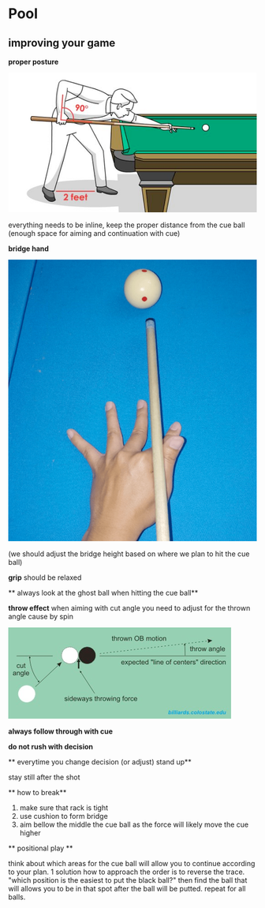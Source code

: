 # Pool

## improving your game

**proper posture**

![img.png](../../resources/images/proper_posture.png)

everything needs to be inline, keep the proper distance from the cue ball (enough space for aiming and continuation with cue)

**bridge hand**

![img_1.png](../../resources/images/bridge_hand.png)

(we should adjust the bridge height based on where we plan to hit the cue ball)

**grip** should be relaxed

** always look at the ghost ball when hitting the cue ball**

**throw effect** when aiming with cut angle you need to adjust for the thrown angle cause by spin 

![img_3.png](../../resources/images/throw_effect.png)

**always follow through with cue**

**do not rush with decision**

** everytime you change decision (or adjust) stand up**

stay still after the shot

** how to break**

1. make sure that rack is tight
1. use cushion to form bridge
1. aim bellow the middle the cue ball as the force will likely move the cue higher

** positional play **

think about which areas for the cue ball will allow you to continue according to your plan.
1  solution how to approach the order is to reverse the trace. 
"which position is the easiest to put the black ball?"
then find the ball that will allows you to be in that spot after the ball will be putted. 
repeat for all balls.
